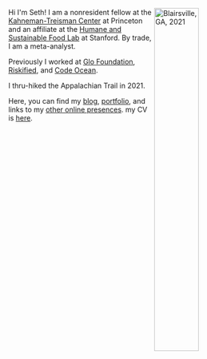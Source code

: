Hi I'm Seth!  <img align="right" src="/./_index_files/homepage-photos/YHITW-face.JPG" alt="Blairsville, GA, 2021" width="42%" height="42%"/> I am a nonresident fellow at the [Kahneman-Treisman Center](https://behavioralpolicy.princeton.edu/) at Princeton and an affiliate at the [Humane and Sustainable Food Lab](https://www.foodlabstanford.com/) at Stanford. By trade, I am a meta-analyst.

Previously I worked at [Glo Foundation](https://www.glodollar.org/), [Riskified](https://www.riskified.com/), and [Code Ocean](https://codeocean.com/).

I thru-hiked the Appalachian Trail in 2021. 

Here, you can find my [blog](/blog), [portfolio](/portfolio), and links to my [other online presences](/other-selves). my CV is [here](https://www.dropbox.com/s/g14078i3nh7q0yp/Seth_Green_CV.pdf?dl=0).